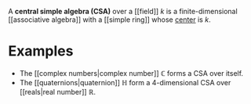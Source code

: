 A **central simple algebra (CSA)** over a [[field]] $k$ is a finite-dimensional [[associative algebra]] with a [[simple ring]] whose [center](./Ring-Theory/Center) is $k$.

# Examples

* The [[complex numbers|complex number]] $\mathbb{C}$ forms a CSA over itself.
* The [[quaternions|quaternion]] $\mathbb{H}$ form a 4-dimensional CSA over [[reals|real number]] $\mathbb{R}$.
